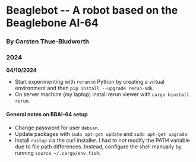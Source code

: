 # Beaglebot -- A robot based on the Beaglebone AI-64
### By Carsten Thue-Bludworth
### 2024

__04/10/2024__
* Start experimenting with `rerun` in Python by creating a virtual environment and then `pip install --upgrade rerun-sdk`.
* On server machine (my laptop) install rerun viewer with `cargo binstall rerun`.

#### General notes on BBAI-64 setup
* Change password for user `debian`.
* Update packages with `sudo apt-get update` and `sudo apt-get upgrade`.
* Install `rustup` via the curl installer. I had to *not* modify the PATH variable due to file path differences. Instead, configure the shell manually by running `source ~/.cargo/env.fish`.

